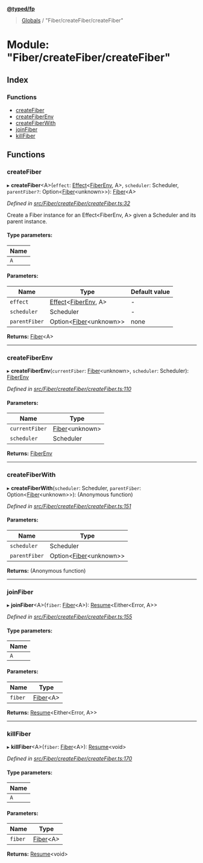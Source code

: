 **[@typed/fp](../README.md)**

> [Globals](../globals.md) / "Fiber/createFiber/createFiber"

# Module: "Fiber/createFiber/createFiber"

## Index

### Functions

* [createFiber](_fiber_createfiber_createfiber_.md#createfiber)
* [createFiberEnv](_fiber_createfiber_createfiber_.md#createfiberenv)
* [createFiberWith](_fiber_createfiber_createfiber_.md#createfiberwith)
* [joinFiber](_fiber_createfiber_createfiber_.md#joinfiber)
* [killFiber](_fiber_createfiber_createfiber_.md#killfiber)

## Functions

### createFiber

▸ **createFiber**\<A>(`effect`: [Effect](_effect_effect_.effect.md)\<[FiberEnv](../interfaces/_fiber_fiberenv_.fiberenv.md), A>, `scheduler`: Scheduler, `parentFiber?`: Option\<[Fiber](../interfaces/_fiber_fiber_.fiber.md)\<unknown>>): [Fiber](../interfaces/_fiber_fiber_.fiber.md)\<A>

*Defined in [src/Fiber/createFiber/createFiber.ts:32](https://github.com/TylorS/typed-fp/blob/ac98ca1/src/Fiber/createFiber/createFiber.ts#L32)*

Create a Fiber instance for an Effect<FiberEnv, A> given a Scheduler and
its parent instance.

#### Type parameters:

Name |
------ |
`A` |

#### Parameters:

Name | Type | Default value |
------ | ------ | ------ |
`effect` | [Effect](_effect_effect_.effect.md)\<[FiberEnv](../interfaces/_fiber_fiberenv_.fiberenv.md), A> | - |
`scheduler` | Scheduler | - |
`parentFiber` | Option\<[Fiber](../interfaces/_fiber_fiber_.fiber.md)\<unknown>> | none |

**Returns:** [Fiber](../interfaces/_fiber_fiber_.fiber.md)\<A>

___

### createFiberEnv

▸ **createFiberEnv**(`currentFiber`: [Fiber](../interfaces/_fiber_fiber_.fiber.md)\<unknown>, `scheduler`: Scheduler): [FiberEnv](../interfaces/_fiber_fiberenv_.fiberenv.md)

*Defined in [src/Fiber/createFiber/createFiber.ts:110](https://github.com/TylorS/typed-fp/blob/ac98ca1/src/Fiber/createFiber/createFiber.ts#L110)*

#### Parameters:

Name | Type |
------ | ------ |
`currentFiber` | [Fiber](../interfaces/_fiber_fiber_.fiber.md)\<unknown> |
`scheduler` | Scheduler |

**Returns:** [FiberEnv](../interfaces/_fiber_fiberenv_.fiberenv.md)

___

### createFiberWith

▸ **createFiberWith**(`scheduler`: Scheduler, `parentFiber`: Option\<[Fiber](../interfaces/_fiber_fiber_.fiber.md)\<unknown>>): (Anonymous function)

*Defined in [src/Fiber/createFiber/createFiber.ts:151](https://github.com/TylorS/typed-fp/blob/ac98ca1/src/Fiber/createFiber/createFiber.ts#L151)*

#### Parameters:

Name | Type |
------ | ------ |
`scheduler` | Scheduler |
`parentFiber` | Option\<[Fiber](../interfaces/_fiber_fiber_.fiber.md)\<unknown>> |

**Returns:** (Anonymous function)

___

### joinFiber

▸ **joinFiber**\<A>(`fiber`: [Fiber](../interfaces/_fiber_fiber_.fiber.md)\<A>): [Resume](_resume_resume_.md#resume)\<Either\<Error, A>>

*Defined in [src/Fiber/createFiber/createFiber.ts:155](https://github.com/TylorS/typed-fp/blob/ac98ca1/src/Fiber/createFiber/createFiber.ts#L155)*

#### Type parameters:

Name |
------ |
`A` |

#### Parameters:

Name | Type |
------ | ------ |
`fiber` | [Fiber](../interfaces/_fiber_fiber_.fiber.md)\<A> |

**Returns:** [Resume](_resume_resume_.md#resume)\<Either\<Error, A>>

___

### killFiber

▸ **killFiber**\<A>(`fiber`: [Fiber](../interfaces/_fiber_fiber_.fiber.md)\<A>): [Resume](_resume_resume_.md#resume)\<void>

*Defined in [src/Fiber/createFiber/createFiber.ts:170](https://github.com/TylorS/typed-fp/blob/ac98ca1/src/Fiber/createFiber/createFiber.ts#L170)*

#### Type parameters:

Name |
------ |
`A` |

#### Parameters:

Name | Type |
------ | ------ |
`fiber` | [Fiber](../interfaces/_fiber_fiber_.fiber.md)\<A> |

**Returns:** [Resume](_resume_resume_.md#resume)\<void>
